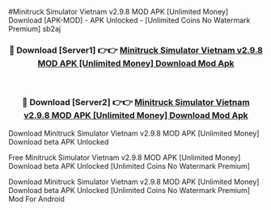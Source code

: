 #Minitruck Simulator Vietnam v2.9.8 MOD APK [Unlimited Money] Download [APK-MOD] - APK Unlocked - [Unlimited Coins No Watermark Premium] sb2aj



<div align="center">

<h3>🔴 Download [Server1] 👉👉 <a href="https://momento.my/?title=Minitruck_Simulator_Vietnam_v2.9.8_MOD_APK_[Unlimited_Money]_Download">Minitruck Simulator Vietnam v2.9.8 MOD APK [Unlimited Money] Download Mod Apk</a></h3><br>

<h3>🔴 Download [Server2] 👉👉 <a href="https://momento.my/?title=Minitruck_Simulator_Vietnam_v2.9.8_MOD_APK_[Unlimited_Money]_Download">Minitruck Simulator Vietnam v2.9.8 MOD APK [Unlimited Money] Download Mod Apk</a></h3>
</div>



Download Minitruck Simulator Vietnam v2.9.8 MOD APK [Unlimited Money] Download beta APK Unlocked

Free Minitruck Simulator Vietnam v2.9.8 MOD APK [Unlimited Money] Download beta APK Unlocked [Unlimited Coins No Watermark Premium]

Download Minitruck Simulator Vietnam v2.9.8 MOD APK [Unlimited Money] Download beta APK Unlocked [Unlimited Coins No Watermark Premium] Mod For Android
